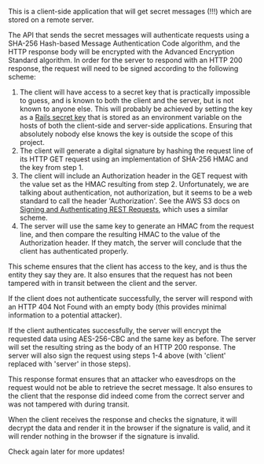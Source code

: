 This is a client-side application that will get secret messages (!!!) which are stored on a remote server.

The API that sends the secret messages will authenticate requests using a SHA-256 Hash-based Message Authentication Code algorithm, and the HTTP response body will be encrypted with the Advanced Encryption Standard algorithm. In order for the server to respond with an HTTP 200 response, the request will need to be signed according to the following scheme:

1. The client will have access to a secret key that is practically impossible to guess, and is known to both the client and the server, but is not known to anyone else. This will probably be achieved by setting the key as a [Rails secret key](https://github.com/rails/rails/blob/7f18ea14c893cb5c9f04d4fda9661126758332b5/railties/lib/rails/tasks/misc.rake#L2) that is stored as an environment variable on the hosts of both the client-side and server-side applications. Ensuring that absolutely nobody else knows the key is outside the scope of this project.
2. The client will generate a digital signature by hashing the request line of its HTTP GET request using an implementation of SHA-256 HMAC and the key from step 1.
3. The client will include an Authorization header in the GET request with the value set as the HMAC resulting from step 2. Unfortunately, we are talking about authentication, not authorization, but it seems to be a web standard to call the header 'Authorization'. See the AWS S3 docs on [Signing and Authenticating REST Requests](http://docs.aws.amazon.com/AmazonS3/latest/dev/RESTAuthentication.html), which uses a similar scheme.
4. The server will use the same key to generate an HMAC from the request line, and then compare the resulting HMAC to the value of the Authorization header. If they match, the server will conclude that the client has authenticated properly.

This scheme ensures that the client has access to the key, and is thus the entity they say they are. It also ensures that the request has not been tampered with in transit between the client and the server.

If the client does not authenticate successfully, the server will respond with an HTTP 404 Not Found with an empty body (this provides minimal information to a potential attacker).

If the client authenticates successfully, the server will encrypt the requested data using AES-256-CBC and the same key as before. The server will set the resulting string as the body of an HTTP 200 response. The server will also sign the request using steps 1-4 above (with 'client' replaced with 'server' in those steps).

This response format ensures that an attacker who eavesdrops on the request would not be able to retrieve the secret message. It also ensures to the client that the response did indeed come from the correct server and was not tampered with during transit.

When the client receives the response and checks the signature, it will decrypt the data and render it in the browser if the signature is valid, and it will render nothing in the browser if the signature is invalid.

Check again later for more updates!

